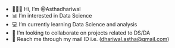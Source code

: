 - 🙋🏻‍♀️ Hi, I’m @Asthadhariwal
- 📊 I’m interested in Data Science
- 💻 I’m currently learning Data Science and analysis 
- 🤝 I’m looking to collaborate on projects related to DS/DA
- 📩 Reach me through my mail ID i.e. (dhariwal.astha@gmail.com)

<!---
Asthadhariwal/Asthadhariwal is a ✨ special ✨ repository because its `README.md` (this file) appears on your GitHub profile.
You can click the Preview link to take a look at your changes.
--->
